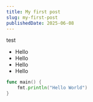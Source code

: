 ```yaml
---
title: My first post
slug: my-first-post
publishedDate: 2025-06-08
---
```


test

- Hello
- Hello
- Hello
- Hello

```go
func main() {
    fmt.println("Hello World")
}
```
